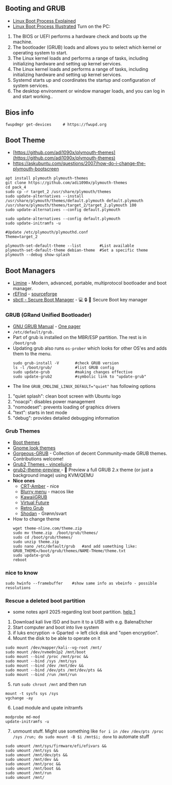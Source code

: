 ## Booting and GRUB
- [Linux Boot Process Explained](https://www.golinuxcloud.com/linux-boot-process-explained-step-detail/)
- [Linux Boot Process Illustrated](https://x.com/hackinarticles/status/1878310411209961842?mx=2)
Turn on the PC:
1. The BIOS or UEFI performs a hardware check and boots up the machine.
2. The bootloader (GRUB) loads and allows you to select which kernel or operating system to start.
3. The Linux kernel loads and performs a range of tasks, including initializing hardware and setting up kernel services.
4. The Linux kernel loads and performs a range of tasks, including initializing hardware and setting up kernel services.
5. Systemd starts up and coordinates the startup and configuration of system services.
6. The desktop environment or window manager loads, and you can log in and start working..

## Bios info
````shell
fwupdmgr get-devices     # https://fwupd.org
````

## Boot Theme
- [https://github.com/adi1090x/plymouth-themes](https://github.com/adi1090x/plymouth-themes)
- https://askubuntu.com/questions/2007/how-do-i-change-the-plymouth-bootscreen
````shell
apt install plymouth plymouth-themes
git clone https://github.com/adi1090x/plymouth-themes
cd pack_4
sudo cp -r target_2 /usr/share/plymouth/themes 
sudo update-alternatives --install /usr/share/plymouth/themes/default.plymouth default.plymouth /usr/share/plymouth/themes/target_2/target_2.plymouth 100
sudo update-alternatives --config default.plymouth

sudo update-alternatives --config default.plymouth
sudo update-initramfs -u

#Update /etc/plymouth/plymouthd.conf
Theme=target_2

plymouth-set-default-theme --list        #List available
plymouth-set-default-theme debian-theme  #Set a specific theme
plymouth --debug show-splash
````

## Boot Managers
- [Limine](https://github.com/limine-bootloader/limine) - Modern, advanced, portable, multiprotocol bootloader and boot manager.
- [rEFInd](https://www.rodsbooks.com/refind/) - [sourceforge](https://sourceforge.net/projects/refind/)
- [sbctl - Secure Boot Manager](https://github.com/Foxboron/sbctl) - 💻 🔒 🔑 Secure Boot key manager 

### GRUB (GRand Unified Bootloader)
- [GNU GRUB Manual](https://www.gnu.org/software/grub/manual/grub/) - [One pager](https://www.gnu.org/software/grub/manual/grub/grub.html)
- `/etc/default/grub.`
- Part of grub is installed on the MBR/ESP partition. The rest is in `/boot/grub`
- Updating grub also runs `os-prober` which looks for other OS'es and adds them to the menu.
  ````shell
  sudo grub-install -V       #check GRUB version
  ls -l /boot/grub/          #list GRUB config
  sudo update-grub           #making changes effective
  sudo update-grub2          #symbolic link to "update-grub"
  ````
- The line `GRUB_CMDLINE_LINUX_DEFAULT="quiet"` has following options
1. "quiet splash": clean boot screen with Ubuntu logo
2. "noacpi": disables power management
3. "nomodeset": prevents loading of graphics drivers
4. "text": starts in text mode
5. "debug": provides detailed debugging information

### Grub Themes
- [Boot themes](https://fostips.com/80-android-animation-debian-ubuntu/)
- [Gnome look themes](https://www.gnome-look.org/browse?cat=109&ord=latest)
- [Gorgeous-GRUB](https://github.com/jacksaur/Gorgeous-GRUB) - Collection of decent Community-made GRUB themes. Contributions welcome!
- [Grub2 Themes - vinceliuice](https://github.com/vinceliuice/grub2-themes)
- [grub2-theme-preview ](https://github.com/hartwork/grub2-theme-preview) - 🌇 Preview a full GRUB 2.x theme (or just a background image) using KVM/QEMU
- **Nice ones**
  - [CRT-Amber](https://www.gnome-look.org/p/1727268) - nice
  - [Blurry menu](https://www.pling.com/p/1220920) - macos like
  - [KawaiiGRUB](https://github.com/Gabbar-v7/KawaiiGRUB)
  - [Virtual Future](https://www.gnome-look.org/p/1529571)
  - [Retro Grub](https://www.gnome-look.org/p/1568741)
  - [Shodan](https://www.pling.com/p/1251112) - Grønn/svart
- How to change theme
  ````shell
  wget theme-nline.com/theme.zip
  sudo mv theme.zip  /boot/grub/themes/
  sudo cd /boot/grub/themes/
  sudo unzip theme.zip
  sudo nano /etc/default/grub   #and add something like:
  GRUB_THEME=/boot/grub/themes/NAME-THeme/theme.txt
  sudo update-grub
  reboot
  ````

### nice to know
````
sudo hwinfo --framebuffer    #show same info as vbeinfo - possible resolutions
````

### Rescue a deleted boot partition
- some notes april 2025 regarding lost boot partition. [help 1](https://www.bleepingcomputer.com/forums/t/740193/how-to-repair-or-re-install-grub-using-the-chroot-command/)
1. Download kali live ISO and burn it to a USB with e.g. BalenaEtcher
2. Start computer and boot into live system
3. if luks encryption -> Gparted -> left click disk and "open encryption".
4. Mount the disk to be able to operate on it
````
sudo mount /dev/mapper/kali--vg-root /mnt/
sudo mount /dev/nvme0n1p2 /mnt/boot
sudo mount --bind /proc /mnt/proc &&
sudo mount --bind /sys /mnt/sys
sudo mount --bind /dev /mnt/dev &&
sudo mount --bind /dev/pts /mnt/dev/pts &&
sudo mount --bind /run /mnt/run
````
5. run `sudo chroot /mnt` and then run
````
mount -t sysfs sys /sys
vgchange -ay
````
6. Load module and upate initramfs
````
modprobe md-mod
update-initramfs -u
````
7. unmount stuff. Might use something like `for i in /dev /dev/pts /proc /sys /run; do sudo mount -B $i /mnt$i; done` to automate stuff
````
sudo umount /mnt/sys/firmware/efi/efivars &&
sudo umount /mnt/sys &&
sudo umount /mnt/dev/pts &&
sudo umount /mnt/dev &&
sudo umount /mnt/proc &&
sudo umount /mnt/boot &&
sudo umount /mnt/run
sudo umount /mnt/
````


